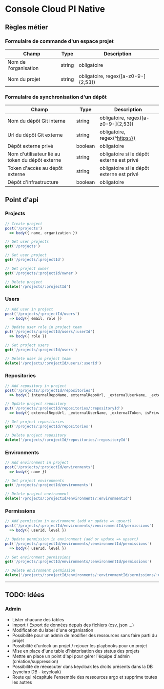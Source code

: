 # Console Cloud PI Native

## Règles métier

### Formulaire de commande d'un espace projet

| Champ                 | Type   | Description                         |
| --------------------- | ------ | ----------------------------------- |
| Nom de l'organisation | string | obligatoire                         |
| Nom du projet         | string | obligatoire, regex([a-z0-9-]{2,53}) |

### Formulaire de synchronisation d'un dépôt

| Champ                                           | Type    | Description                               |
| ----------------------------------------------- | ------- | ----------------------------------------- |
| Nom du dépôt Git interne                        | string  | obligatoire, regex([a-z0-9-]{2,53})       |
| Url du dépôt Git externe                        | string  | obligatoire, regex(^<https://)>             |
| Dépôt externe privé                             | boolean | obligatoire                               |
| Nom d'utilisateur lié au token du dépôt externe | string  | obligatoire si le dépôt externe est privé |
| Token d'accès au dépôt externe                  | string  | obligatoire si le dépôt externe est privé |
| Dépôt d'infrastructure                          | boolean | obligatoire                               |

## Point d'api

### Projects

```js
// Create project
post('/projects')
  => body({ name, organization })

// Get user projects
get('/projects')

// Get user project
get('/projects/:projectId')

// Get project owner
get('/projects/:projectId/owner')

// Delete project
delete('/projects/:projectId')
```

### Users

```js
// Add user in project
post('/projects/:projectId/users')
  => body({ email, role })

// Update user role in project team
put('/projects/:projectId/users/:userId')
  => body({ role })

// Get project users
get('/projects/:projectId/users')

// Delete user in project team
delete('/projects/:projectId/users/:userId')
```

### Repositories

```js
// Add repository in project
post('/projects/:projectId/repositories')
  => body({ internalRepoName, externalRepoUrl, _externalUserName, _externalToken, isInfra, isPrivate })

// Update project repository
put('/projects/:projectId/repositories/:repositoryId')
  => body({ externalRepoUrl, _externalUserName, _externalToken, isPrivate })

// Get project repositories
get('/projects/:projectId/repositories')

// Delete project repository
delete('/projects/:projectId/repositories/:repositoryId')
```

### Environments

```js
// Add environment in project
post('/projects/:projectId/environments')
  => body({ name })

// Get project environments
get('/projects/:projectId/environments')

// Delete project environment
delete('/projects/:projectId/environments/:environmentId')
```

### Permissions

```js
// Add permission in environment (add or update => upsert)
post('/projects/:projectId/environments/:environmentId/permissions')
  => body({ userId, level })

// Update permission in environment (add or update => upsert)
put('/projects/:projectId/environments/:environmentId/permissions')
  => body({ userId, level })

// Get environment permissions
get('/projects/:projectId/environments/:environmentId/permissions')

// Delete environment permission
delete('/projects/:projectId/environments/:environmentId/permissions/:userId')
```

---

## TODO: Idées

### Admin

- Lister chacune des tables
- Import / Export de données depuis des fichiers (csv, json ...)
- Modification du label d'une organisation
- Possibilité pour un admin de modifier des ressources sans faire parti du projet
- Possibilité d'unlock un projet / rejouer les playbooks pour un projet
- Mise en place d'une table d'historisation des status des projets
- Mettre en place un point d'api pour gérer l'équipe d'admin (création/suppression)
- Possibilité de réexecuter dans keycloak les droits présents dans la DB (synchro DB - keycloak)
- Route qui récapitule l'ensemble des ressources argo et supprime toutes les autres
